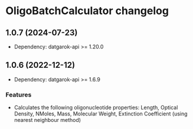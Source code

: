 # OligoBatchCalculator changelog

## 1.0.7 (2024-07-23)

* Dependency: datgarok-api >= 1.20.0

## 1.0.6 (2022-12-12)

* Dependency: datgarok-api >= 1.6.9

### Features

* Calculates the following oligonucleotide properties: Length, Optical Density, NMoles, Mass, Molecular Weight, Extinction Coefficient (using nearest neighbour method)

